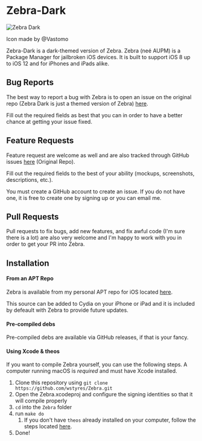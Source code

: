 # Zebra-Dark
![Zebra Dark](https://raw.githubusercontent.com/navanchauhan/Zebra-Dark/master/Zebra/Assets.xcassets/AppIcon.appiconset/Icon-App-83.5x83.5%402x.png)

Icon made by @Vastomo

Zebra-Dark is a dark-themed version of Zebra. Zebra (neé AUPM) is a Package Manager for jailbroken iOS devices. It is built to support iOS 8 up to iOS 12 and for iPhones and iPads alike.

## Bug Reports
The best way to report a bug with Zebra is to open an issue on the original repo (Zebra Dark is just a themed version of Zebra) [here](https://github.com/wstyres/Zebra/issues/new?assignees=wstyres&labels=bug&template=bug_report.md&title=).

Fill out the required fields as best that you can in order to have a better chance at getting your issue fixed.

## Feature Requests
Feature request are welcome as well and are also tracked through GitHub issues [here](https://github.com/wstyres/Zebra/issues/new?assignees=&labels=enhancement&template=feature_request.md&title=) (Original Repo).

Fill out the required fields to the best of your ability (mockups, screenshots, descriptions, etc.).

You must create a GitHub account to create an issue. If you do not have one, it is free to create one by signing up or you can email me.

## Pull Requests
Pull requests to fix bugs, add new features, and fix awful code (I'm sure there is a lot) are also very welcome and I'm happy to work with you in order to get your PR into Zebra.

## Installation
#### From an APT Repo
Zebra is available from my personal APT repo for iOS located [here](https://navanchauhan.github.io/repo).

This source can be added to Cydia on your iPhone or iPad and it is included by defeault with Zebra to provide future updates.

#### Pre-compiled debs
Pre-compiled debs are available via GitHub releases, if that is your fancy.

#### Using Xcode & theos
If you want to compile Zebra yourself, you can use the following steps. A computer running macOS is _required_ and must have Xcode installed.

1. Clone this repository using `git clone https://github.com/wstyres/Zebra.git`
2. Open the Zebra.xcodeproj and configure the signing identities so that it will compile properly
3. `cd` into the `Zebra` folder
4. run `make do`
   1. If you don't have `theos` already installed on your computer, follow the steps located [here](https://github.com/theos/theos/wiki/Installation).
5. Done!
